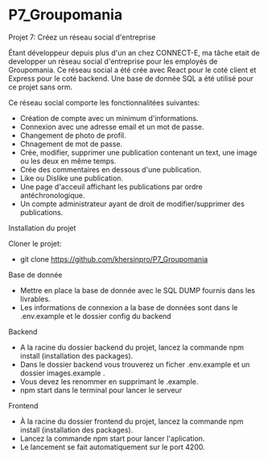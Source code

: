 # P7_Groupomania
Projet 7: Créez un réseau social d'entreprise

Étant développeur depuis plus d'un an chez CONNECT-E, ma tâche etait de developper un réseau social d'entreprise pour les employés de Groupomania.
Ce réseau social a été crée avec React pour le coté client et Express pour le coté backend.
Une base de donnée SQL a été utilisé pour ce projet sans orm.

Ce réseau social comporte les fonctionnalitées suivantes:

- Création de compte avec un minimum d'informations.
- Connexion avec une adresse email et un mot de passe.
- Changement de photo de profil.
- Chnagement de mot de passe.
- Crée, modifier, supprimer une publication contenant un text, une image ou les deux en même temps.
- Crée des commentaires en dessous d'une publication.
- Like ou Dislike une publication.
- Une page d'acceuil affichant les publications par ordre antéchronologique.
- Un compte administrateur ayant de droit de modifier/supprimer des publications.


Installation du projet

Cloner le projet:

- git clone https://github.com/khersinpro/P7_Groupomania

Base de donnée

- Mettre en place la base de donnée avec le SQL DUMP fournis dans les livrables.
- Les informations de connexion a la base de données sont dans le .env.example et le dossier config du backend

Backend

- A la racine du dossier backend du projet, lancez la commande npm install (installation des packages).
- Dans le dossier backend vous trouverez un ficher .env.example et un dossier images.example .
- Vous devez les renommer en supprimant le .example.
- npm start dans le terminal pour lancer le serveur 

Frontend

- À la racine du dossier frontend du projet, lancez la commande npm install (installation des packages).
- Lancez la commande npm start pour lancer l'aplication.
- Le lancement se fait automatiquement sur le port 4200.
